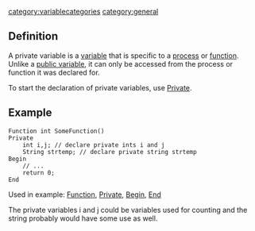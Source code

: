 <category:variablecategories> <category:general>

Definition
----------

A private variable is a [variable](variable "wikilink") that is specific
to a [process](process "wikilink") or [function](function "wikilink").
Unlike a [public variable](public_variable "wikilink"), it can only be
accessed from the process or function it was declared for.

To start the declaration of private variables, use
[Private](Private "wikilink").

Example
-------

    Function int SomeFunction()
    Private
        int i,j; // declare private ints i and j
        String strtemp; // declare private string strtemp
    Begin
        // ...
        return 0;
    End

Used in example: [Function](Function "wikilink"),
[Private](Private "wikilink"), [Begin](Begin "wikilink"),
[End](End "wikilink")

The private variables i and j could be variables used for counting and
the string probably would have some use as well.
